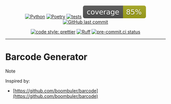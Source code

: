 <div align="center">

[![Python](https://img.shields.io/badge/Python-3.11+-blue.svg)](https://www.python.org/downloads/release/python-3110/)
[![Poetry](https://img.shields.io/endpoint?url=https://python-poetry.org/badge/v0.json)](https://python-poetry.org/)
[![tests](https://github.com/Bilbottom/barcode-generator/actions/workflows/tests.yaml/badge.svg)](https://github.com/Bilbottom/barcode-generator/actions/workflows/tests.yaml)
[![coverage](coverage.svg)](https://github.com/dbrgn/coverage-badge)
[![GitHub last commit](https://img.shields.io/github/last-commit/Bilbottom/barcode-generator)](https://shields.io/badges/git-hub-last-commit)

[![code style: prettier](https://img.shields.io/badge/code_style-prettier-ff69b4.svg?style=flat-square)](https://github.com/prettier/prettier)
[![Ruff](https://img.shields.io/endpoint?url=https://raw.githubusercontent.com/astral-sh/ruff/main/assets/badge/v2.json)](https://github.com/astral-sh/ruff)
[![pre-commit.ci status](https://results.pre-commit.ci/badge/github/Bilbottom/barcode-generator/main.svg)](https://results.pre-commit.ci/latest/github/Bilbottom/barcode-generator/main)

</div>

---

# Barcode Generator

> [!NOTE]
>
> Inspired by:
>
> - [https://github.com/boombuler/barcode](https://github.com/boombuler/barcode)
